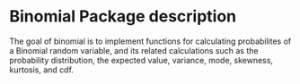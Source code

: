 # Binomial Package description

The goal of binomial is to implement functions for calculating probabilites of a Binomial random variable, and its related calculations such as the probability distribution, the expected value, variance, mode, skewness, kurtosis, and cdf.




